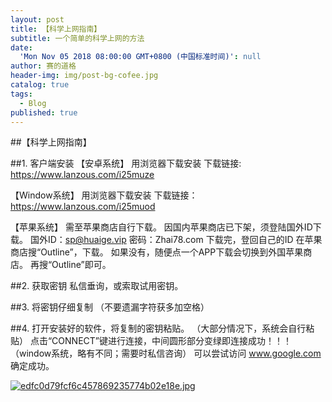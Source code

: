 ```yaml
---
layout: post
title: 【科学上网指南】
subtitle: 一个简单的科学上网的方法
date:
  'Mon Nov 05 2018 08:00:00 GMT+0800 (中国标准时间)': null
author: 赛的道格
header-img: img/post-bg-cofee.jpg
catalog: true
tags:
  - Blog
published: true
---
```



##【科学上网指南】

##1. 客户端安装
【安卓系统】
用浏览器下载安装
下载链接: https://www.lanzous.com/i25muze
  
  【Window系统】
用浏览器下载安装
下载链接：https://www.lanzous.com/i25muod
  
  【苹果系统】
需至苹果商店自行下载。
因国内苹果商店已下架，须登陆国外ID下载。
国外ID：sp@huaige.vip 密码：Zhai78.com
下载完，登回自己的ID
在苹果商店搜“Outline”，下载。
如果没有，随便点一个APP下载会切换到外国苹果商店。
再搜“Outline”即可。

##2. 获取密钥
私信垂询，或索取试用密钥。

##3. 将密钥仔细复制
（不要遗漏字符获多加空格）

##4. 打开安装好的软件，将复制的密钥粘贴。
（大部分情况下，系统会自行粘贴）
点击“CONNECT”键进行连接，中间圆形部分变绿即连接成功！！！
（window系统，略有不同；需要时私信咨询）
可以尝试访问 www.google.com 确定成功。


[![edfc0d79fcf6c457869235774b02e18e.jpg](https://i.loli.net/2018/11/05/5be0160f71cab.jpg)](https://i.loli.net/2018/11/05/5be0160f71cab.jpg)

